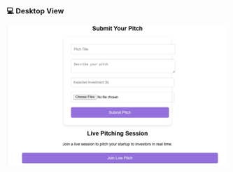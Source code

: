 ### 💻 Desktop View  
![Desktop Preview](https://github.com/Hariprasadkorrapolu/Startup_portal/blob/fea62559687fe1207bde27ebb7a8337ca22fcdeb/IMG-20250305-WA0033.jpg?raw=true)
